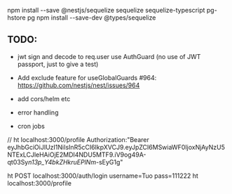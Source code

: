 npm install --save @nestjs/sequelize sequelize sequelize-typescript pg-hstore pg
npm install --save-dev @types/sequelize

## TODO:

- jwt sign and decode to req.user use AuthGuard (no use of JWT passport, just to give a test)
- Add exclude feature for useGlobalGuards #964: https://github.com/nestjs/nest/issues/964

- add cors/helm etc
- error handling
- cron jobs

// ht localhost:3000/profile Authorization:"Bearer eyJhbGciOiJIUzI1NiIsInR5cCI6IkpXVCJ9.eyJpZCI6MSwiaWF0IjoxNjAyNzU5NTExLCJleHAiOjE2MDI4NDU5MTF9.iV9og49A-qt03Sy*n13p_Y4bkZHkruEPlNm*-sEyG1g"

ht POST localhost:3000/auth/login username=Tuo pass=111222
ht localhost:3000/profile

